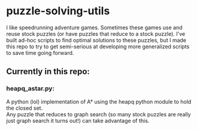 # puzzle-solving-utils
 
I like speedrunning adventure games. Sometimes these games use and reuse stock puzzles (or have puzzles that reduce to a stock puzzle). I've built ad-hoc scripts to find optimal solutions to these puzzles, but I made this repo to try to get semi-serious at developing more generalized scripts to save time going forward.

## Currently in this repo:
### heapq_astar.py:
A python (lol) implementation of A* using the heapq python module to hold the closed set.  
Any puzzle that reduces to graph search (so many stock puzzles are really just graph search it turns out!) can take advantage of this.
